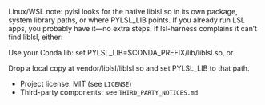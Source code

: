 Linux/WSL note:
pylsl looks for the native liblsl.so in its own package, system library paths, or where PYLSL_LIB points.
If you already run LSL apps, you probably have it—no extra steps.
If lsl-harness complains it can’t find liblsl, either:

Use your Conda lib: set PYLSL_LIB=$CONDA_PREFIX/lib/liblsl.so, or

Drop a local copy at vendor/liblsl/liblsl.so and set PYLSL_LIB to that path.

- Project license: MIT (see `LICENSE`)
- Third-party components: see `THIRD_PARTY_NOTICES.md`